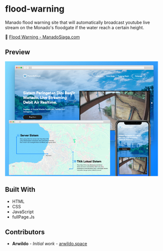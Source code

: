 # flood-warning
Manado flood warning site that will automatically broadcast youtube live stream on the Monado's floodgate if the water reach a certain height.

:mega: [Flood Warning - ManadoSiaga.com](https://www.arwildo.space/flood-warning/)

## Preview
![alt text](https://raw.githubusercontent.com/arwildo/flood-warning/master/preview/flood-warning.png "Website Preview")

## Built With

* HTML
* CSS
* JavaScript
* fullPage.Js

## Contributors

* **Arwildo** - *Initial work* - [arwildo.space](http://www.arwildo.space/)
